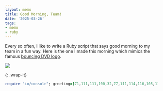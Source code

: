 ```yaml
---
layout: memo
title: Good Morning, Team!
date: '2025-03-26'
tags:
- memo
- ruby
---
```


Every so often, I like to write a Ruby script that says good morning to my team in a fun way. Here is the one I made this morning which mimics the famous [bouncing DVD logo](https://bouncingdvdlogo.com/).

![](/assets/images/memos/good_morning_team.gif)

{: .wrap-it}
```ruby
require "io/console"; greeting=[71,111,111,100,32,77,111,114,110,105,110,103, 44,32,84,101,97,109,33].map(&:chr).join; colors=["\e[31m","\e[33m","\e[32m","\e[36m","\e[34m","\e[35m"]; rows,columns=IO.console.winsize rescue [24,80]; g_width=greeting.size; g_height=1; x=rand(columns-g_width); y=rand(rows-g_height); dx=1; dy=1; frame=0; loop do print "\e[H\e[2J"; puts "\n"*y; color=colors[frame % colors.size]; print(" "*x+color+greeting+"\e[0m"); sleep 0.05; if (x+dx<0)||(x+g_width+dx>columns) then dx=-dx; frame+=1; end; if (y+dy<0)||(y+g_height+dy>rows) then dy=-dy; frame+=1; end; x+=dx; y+=dy; sleep 0.25; end
```